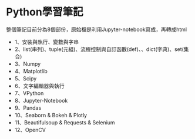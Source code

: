 # Python學習筆記

整個筆記目前分為8個部份，原始檔是利用Jupyter-notebook寫成，再轉成html

- 1、安裝與執行、變數與字串
- 2、list(串列)、tuple(元組)、流程控制與自訂函數(def)、、dict(字典)、set(集合)
- 3、Numpy
- 4、Matplotlib
- 5、Scipy
- 6、文字編輯器與執行
- 7、VPython
- 8、Jupyter-Notebook
- 9、Pandas
- 10、Seaborn & Bokeh & Plotly
- 11、Beautifulsoup & Requests & Selenium
- 12、OpenCV
